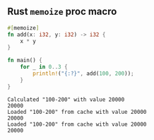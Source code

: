 ## Rust `memoize` proc macro

```rust
#[memoize]
fn add(x: i32, y: i32) -> i32 {
    x * y
}

fn main() {
    for _ in 0..3 {
        println!("{:?}", add(100, 200));
    }
}
```

```
Calculated "100-200" with value 20000
20000
Loaded "100-200" from cache with value 20000
20000
Loaded "100-200" from cache with value 20000
20000
```